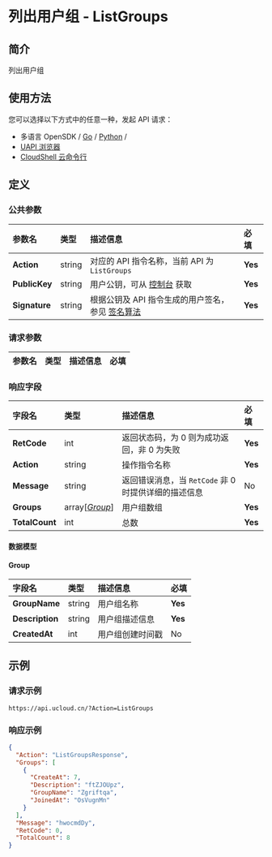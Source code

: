 # 列出用户组 - ListGroups

## 简介

列出用户组






## 使用方法

您可以选择以下方式中的任意一种，发起 API 请求：
- 多语言 OpenSDK / [Go](https://github.com/ucloud/ucloud-sdk-go) / [Python](https://github.com/ucloud/ucloud-sdk-python3) /
- [UAPI 浏览器](https://console.ucloud.cn/uapi/detail?id=ListGroups)
- [CloudShell 云命令行](https://shell.ucloud.cn/)


## 定义

### 公共参数

| 参数名 | 类型 | 描述信息 | 必填 |
|:---|:---|:---|:---|
| **Action**     | string  | 对应的 API 指令名称，当前 API 为 `ListGroups`                        | **Yes** |
| **PublicKey**  | string  | 用户公钥，可从 [控制台](https://console.ucloud.cn/uapi/apikey) 获取                                             | **Yes** |
| **Signature**  | string  | 根据公钥及 API 指令生成的用户签名，参见 [签名算法](api/summary/signature.md)  | **Yes** |

### 请求参数

| 参数名 | 类型 | 描述信息 | 必填 |
|:---|:---|:---|:---|

### 响应字段

| 字段名 | 类型 | 描述信息 | 必填 |
|:---|:---|:---|:---|
| **RetCode** | int | 返回状态码，为 0 则为成功返回，非 0 为失败 |**Yes**|
| **Action** | string | 操作指令名称 |**Yes**|
| **Message** | string | 返回错误消息，当 `RetCode` 非 0 时提供详细的描述信息 |No|
| **Groups** | array[[*Group*](#Group)] | 用户组数组 |**Yes**|
| **TotalCount** | int | 总数 |**Yes**|

#### 数据模型


#### Group

| 字段名 | 类型 | 描述信息 | 必填 |
|:---|:---|:---|:---|
| **GroupName** | string | 用户组名称 |**Yes**|
| **Description** | string | 用户组描述信息 |**Yes**|
| **CreatedAt** | int | 用户组创建时间戳 |No|

## 示例

### 请求示例
    
```
https://api.ucloud.cn/?Action=ListGroups
```

### 响应示例
    
```json
{
  "Action": "ListGroupsResponse",
  "Groups": [
    {
      "CreateAt": 7,
      "Description": "ftZJOUpz",
      "GroupName": "Zgriftqa",
      "JoinedAt": "OsVugnMn"
    }
  ],
  "Message": "hwocmdDy",
  "RetCode": 0,
  "TotalCount": 8
}
```






